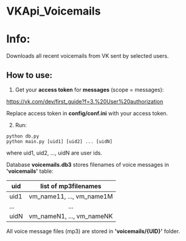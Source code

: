 # VKApi_Voicemails

# Info:

Downloads all recent voicemails from VK sent by selected users.

## How to use:

1. Get your **access token** for **messages** (scope = messages):

https://vk.com/dev/first_guide?f=3.%20User%20authorization

Replace access token in **config/conf.ini** with your access token.

2. Run:

```
python db.py
python main.py [uid1] [uid2] ... [uidN]
```
where uid1, uid2, ..., uidN are user ids.

Database **voicemails.db3** stores filenames of voice messages in **'voicemails'** table:

| uid      | list of mp3filenames         |
| -------- |:----------------------------:|
| uid1     | vm_name11, ..., vm_name1M    |
| ...      | ...                          |
| uidN     | vm_nameN1, ..., vm_nameNK    |

All voice message files (mp3) are stored in **'voicemails/{UID}'** folder.
